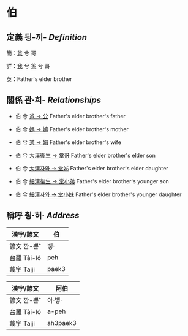 # 伯
## 定義 딍-끼- _Definition_
簡：[爸](member2.md) 兮 哥

詳：[我](member1.md) 兮 [爸](member2.md) 兮 哥

英：Father's elder brother

## 關係 관·희- _Relationships_

- 伯 兮 [爸 → 公](member8.md) Father's elder brother's father

- 伯 兮 [媽 → 嫲](member9.md) Father's elder brother's mother

- 伯 兮 [某 → 姆](member33.md) Father's elder brother's wife

- 伯 兮 [大漢後生 → 堂哥](member35.md) Father's elder brother's elder son

- 伯 兮 [大漢자와 → 堂姊](member36.md) Father's elder brother's elder daughter

- 伯 兮 [細漢後生 → 堂小弟](member37.md) Father's elder brother's younger son

- 伯 兮 [細漢자와 → 堂小妹](member38.md) Father's elder brother's younger daughter



## 稱呼 칑·허· _Address_

漢字/諺文 | 伯
--- | ---
諺文 깐-뿐ˆ | 벻·
台羅 Tâi-lô | peh
戴字 Taiji | paek3


漢字/諺文 | 阿伯
--- | ---
諺文 깐-뿐ˆ | 아·벻·
台羅 Tâi-lô | a-peh
戴字 Taiji | ah3paek3


